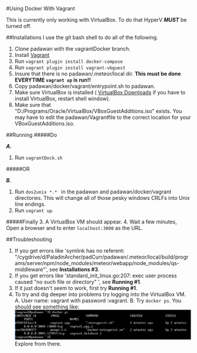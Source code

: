 #Using Docker With Vagrant

This is currently only working with VirtualBox.  To do that HyperV ***MUST*** be turned off.

##Installations
I use the git bash shell to do all of the following.
1.  Clone padawan with the vagrantDocker branch.
2.  Install [Vagrant](https://www.vagrantup.com/docs/installation/)
3.  Run ```vagrant plugin install docker-compose```
4.  Run ```vagrant plugin install vagrant-vbguest```
5.  Insure that there is no padawan/.meteor/local dir.  **This must be done EVERYTIME ```vagrant up``` is run!!**
6.  Copy padawan/docker/vagrant/entrypoint.sh to padawan.
7.  Make sure VirtualBox is installed ( [VirtualBox Downloads](https://www.virtualbox.org/wiki/Downloads) if you have to install VirtualBox, restart shell window).
8.  Make sure that "D:/Programs/Oracle/VirtualBox/VBoxGuestAdditions.iso" exists.  You may have to edit the padawan/Vagrantfile to the correct location for your VBoxGuestAdditions.iso.

##Running
#####Do

***A.***
1.  Run ```vagrantDock.sh```

#####OR
   
***B.*** 
1.  Run ```dos2unix *.* ``` in the padawan and padawan/docker/vagrant directories.  This will change all of those pesky windows CRLFs into Unix line endings.
2.  Run ```vagrant up```.

#####Finally
3.  A VirtualBox VM should appear.
4.  Wait a few minutes, Open a browser and to enter ```localhost:3000``` as the URL.

##Troubleshooting
1.  If you get errors like 'symlink has no referent: "/cygdrive/d/PaladinArcher/padCurr/padawan/.meteor/local/build/programs/server/npm/node_modules/meteor/webapp/node_modules/qs-middleware"', see **Installations #3**.
2.  If you get errors like 'standard_init_linux.go:207: exec user process caused "no such file or directory" ', see **Running #1**.
3.  If it just doesn't seem to work, first try **Running #1**.
4.  To try and dig deeper into problems try logging into the VirtualBox VM.
    A.  User name: vagrant with password :vagrant.
    B.  Try ```docker ps```.  You should see something like:
    ![Snip](docker_ps.png)   Explore from there.
    
    
 